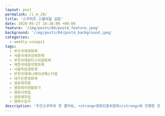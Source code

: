```yaml
---
layout: post
permalink: /i_m_28/
title: '스쿠피의 스물여덟 걸음'
date: 2020-05-27 16:30:00 +09:00
feature: '/img/posts/04/post4_feature.jpeg'
background: '/img/posts/04/post4_background.jpeg'
categories:
  - weekly-scoopii
tags:
  - 부산국제영화제
  - 서울국제여성영화제
  - 부천국제판타스틱영화제
  - 제천국제음악영화제
  - 서울독립영화제
  - 부천국제애니메이션페스티벌
  - 대구단편영화제
  - 영화제자봉
  - 영화제자원활동가
  - 영화사취업
  - 영화제취업
  - 영화수입사
description: '주간스쿠피의 첫 콜라보, <strong>영화진흥위원회</strong>와 진행한 프로젝트'
---
```


